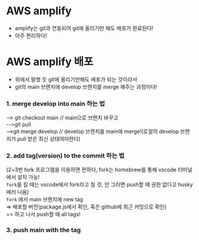 # AWS amplify
- amplify는 git과 연동되어 git에 올리기만 해도 배포가 완료된다!
- 아주 편리하다!

# AWS amplify 배포
- 위에서 말했 듯 git에 올리기만해도 배포가 되는 것이라서
- git의 main 브랜치에 develop 브랜치를 merge 해주는 과정이다!

### 1. merge develop into main 하는 법
--> git checkout main // main으로 브랜치 바꾸고<br/>
-->git pull<br/>
-->git merge develop // develop 브랜치를 main에 merge!(로컬의 develop 브랜치가 pull 받은 최신 상태여야한다)

### 2. add tag(version) to the commit 하는 법
(2~3번 fork 프로그램을 이용하면 편하다, fork는 homebrew를 통해 vscode 터미널에서 설치 가능!<br/>
`fork`를 킬 때는 vscode에서 fork라고 칠 것, 안 그러면 push할 때 권한 없다고 husky 에러 나옴)<br/>
`fork` 에서 main 브랜치에 new tag <br/>
=> 배포할 버전(package.js에서 확인, 혹은 github에 최근 커밋으로 확인)<br/>
=> 하고 나서 push할 때 all tags!

### 3. push main with the tag
